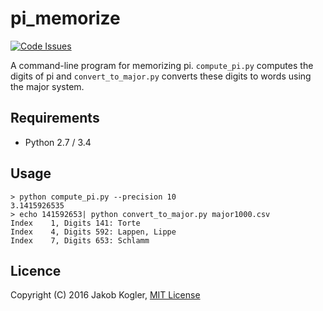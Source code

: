 # pi_memorize

[![Code Issues](https://www.quantifiedcode.com/api/v1/project/45a7b87eafdd4ea98892a24ce969746a/badge.svg)](https://www.quantifiedcode.com/app/project/45a7b87eafdd4ea98892a24ce969746a)

A command-line program for memorizing pi. `compute_pi.py` computes the digits
of pi and `convert_to_major.py` converts these digits to words using the
major system.

## Requirements ##

* Python 2.7 / 3.4

## Usage ##

```
> python compute_pi.py --precision 10
3.1415926535
> echo 141592653| python convert_to_major.py major1000.csv
Index    1, Digits 141: Torte
Index    4, Digits 592: Lappen, Lippe
Index    7, Digits 653: Schlamm
```

## Licence ##

Copyright (C) 2016 Jakob Kogler, [MIT License](https://github.com/jakobkogler/PythIDE/blob/master/LICENSE.txt)
